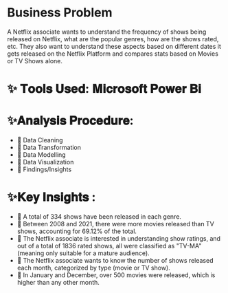# Business Problem 
A Netflix associate wants to understand the frequency of shows being released on Netflix, what are the popular genres, how are the shows rated, etc. They also want to understand these aspects based on different dates it gets released on the Netflix Platform and compares stats based on Movies or TV Shows alone. 

# ✨ 𝐓𝐨𝐨𝐥𝐬 𝐔𝐬𝐞𝐝: 𝐌𝐢𝐜𝐫𝐨𝐬𝐨𝐟𝐭 𝐏𝐨𝐰𝐞𝐫 𝐁𝐢

# ✨𝐀𝐧𝐚𝐥𝐲𝐬𝐢𝐬 𝐏𝐫𝐨𝐜𝐞𝐝𝐮𝐫𝐞:
+ 🍁 Data Cleaning
+ 🍁 Data Transformation
+ 🍁 Data Modelling
+ 🍁 Data Visualization
+ 🍁 Findings/Insights

# ✨𝐊𝐞𝐲 𝐈𝐧𝐬𝐢𝐠𝐡𝐭𝐬 :
+ 🍁 A total of 334 shows have been released in each genre.
+ 🍁 Between 2008 and 2021, there were more movies released than TV shows, accounting for 69.12% of the total.
+ 🍁 The Netflix associate is interested in understanding show ratings, and out of a total of 1836 rated shows, all were classified as "TV-MA" (meaning only suitable for a mature audience).
+ 🍁 The Netflix associate wants to know the number of shows released each month, categorized by type (movie or TV show).
+ 🍁 In January and December, over 500 movies were released, which is higher than any other month.
